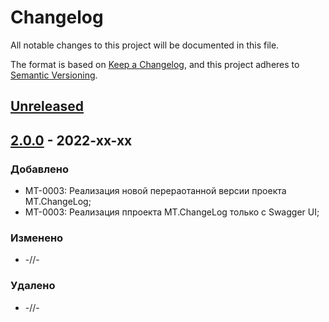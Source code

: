 # Changelog
All notable changes to this project will be documented in this file.

The format is based on [Keep a Changelog](https://keepachangelog.com/en/1.0.0/),
and this project adheres to [Semantic Versioning](https://semver.org/spec/v2.0.0.html).

## [Unreleased]

## [2.0.0] - 2022-xx-xx
### Добавлено
- MT-0003: Реализация новой перераотанной версии проекта MT.ChangeLog;
- MT-0003: Реализация ппроекта MT.ChangeLog только с Swagger UI;

### Изменено
- -//-

### Удалено
- -//-

[Unreleased]: https://github.com/g-aa/mt-changelog/tree/develop
[2.0.0]: https://github.com/g-aa/mt-changelog/tree/main